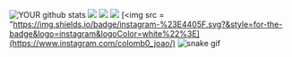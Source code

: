 ![YOUR github stats](https://github-readme-stats.vercel.app/api?username=Gatione)
[<img src="https://img.shields.io/badge/twitter-%231DA1F2.svg?&style=for-the-badge&logo=twitter&logoColor=white" />](https://twitter.com/gationezb) [<img src="https://img.shields.io/badge/medium-%2312100E.svg?&style=for-the-badge&logo=medium&logoColor=white" />](https://medium.com/USERNAME)  [<img src="https://img.shields.io/badge/linkedin-%230077B5.svg?&style=for-the-badge&logo=linkedin&logoColor=white" />](https://www.linkedin.com/in/willian-matos-cabral/) [<img src = "https://img.shields.io/badge/instagram-%23E4405F.svg?&style=for-the-badge&logo=instagram&logoColor=white%22%3E](https://www.instagram.com/colomb0_joao/)
![snake gif](https://github.com/Gatione/Gatione/blob/output/github-contribution-grid-snake.svg)
